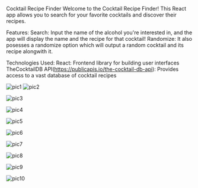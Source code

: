 Cocktail Recipe Finder
Welcome to the Cocktail Recipe Finder! This React app allows you to search for your favorite cocktails and discover their recipes.

Features:
Search: Input the name of the alcohol you're interested in, and the app will display the name and the recipe for that cocktail!
Randomize: It also posesses a randomize option which will output a random cocktail and its recipe alongwith it.


Technologies Used:
React: Frontend library for building user interfaces
TheCocktailDB API(https://publicapis.io/the-cocktail-db-api): Provides access to a vast database of cocktail recipes

![pic1](https://github.com/NeelBishnu007/Swapnaneel_Brewery/assets/142168105/0d8d1e28-0575-4cb1-b756-d55472970c9a)
![pic2](https://github.com/NeelBishnu007/Swapnaneel_Brewery/assets/142168105/ba0112c1-5e23-4aef-9085-48773db978f9)

![pic3](https://github.com/NeelBishnu007/Swapnaneel_Brewery/assets/142168105/5ddb90fb-60b4-48da-b8ea-de53a4b83220)

![pic4](https://github.com/NeelBishnu007/Swapnaneel_Brewery/assets/142168105/671a1d11-0865-483b-955a-4ec30f39c7df)

![pic5](https://github.com/NeelBishnu007/Swapnaneel_Brewery/assets/142168105/8b169298-2e60-4eb0-b7a6-abca08392231)

![pic6](https://github.com/NeelBishnu007/Swapnaneel_Brewery/assets/142168105/0e53328f-de3d-4ac1-8e83-203c7f2c3a2b)


![pic7](https://github.com/NeelBishnu007/Swapnaneel_Brewery/assets/142168105/3ff423ef-099e-4ff7-a736-30711252e3f5)

![pic8](https://github.com/NeelBishnu007/Swapnaneel_Brewery/assets/142168105/9367286e-53fb-41a6-8aa1-be87423c3b70)


![pic9](https://github.com/NeelBishnu007/Swapnaneel_Brewery/assets/142168105/9973342a-ee98-4807-913d-290c78e5d2c8)

![pic10](https://github.com/NeelBishnu007/Swapnaneel_Brewery/assets/142168105/1fc0f652-9a70-451a-ada3-9d0338204748)
